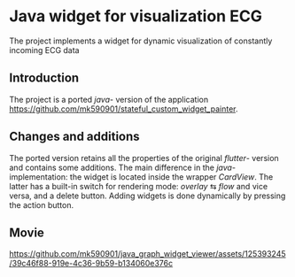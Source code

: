 # Java widget for visualization ECG

The project implements a widget for dynamic visualization of constantly incoming ECG data

## Introduction

The project is a ported _java_- version of the application https://github.com/mk590901/stateful_custom_widget_painter.

## Changes and additions

The ported version retains all the properties of the original _flutter_- version and contains some additions. 
The main difference in the _java_- implementation: the widget is located inside the wrapper _CardView_. The latter has a built-in switch for rendering mode: _overlay_ ⇆ _flow_ and vice versa, and a delete button. Adding widgets is done dynamically by pressing the action button.

## Movie

https://github.com/mk590901/java_graph_widget_viewer/assets/125393245/39c46f88-919e-4c36-9b59-b134060e376c

